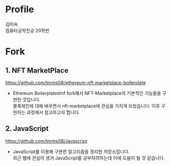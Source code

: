 # Profile

김미숙    
컴퓨터공학전공 20학번   


# Fork
## 1. NFT MarketPlace
https://github.com/tnrms08/ethereum-nft-marketplace-boilerplate     
- Ethereum Boilerplatedmf fork해서 NFT-Marketplace의 기본적인 기능들을 구현한 것입니다.   
블록체인에 대해 배우면서 nft-marketplace에 관심을 가지게 되었습니다. 이후 구현하는 과정에서 참고하고자 합니다.


## 2. JavaScript
https://github.com/tnrms08/Javascript     
- JavaScript를 이용해 구현한 알고리즘을 정리한 저장소입니다.   
최근 웹에 관심이 생겨 JavaScript를 공부하려하는데 이에 도움이 될 것 같습니다.
